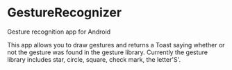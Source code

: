 # GestureRecognizer
Gesture recognition app for Android


This app allows you to draw gestures and returns a Toast saying whether or not the gesture was found in the gesture library. Currently the gesture library includes star, circle, square, check mark, the letter'S'.
